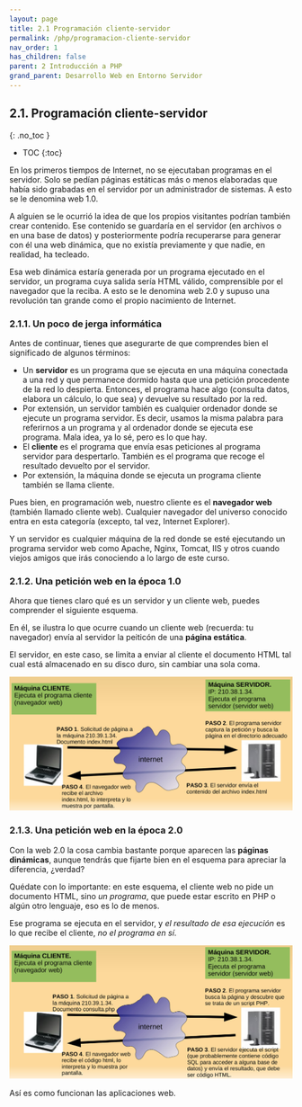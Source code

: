 ```yaml
---
layout: page
title: 2.1 Programación cliente-servidor
permalink: /php/programacion-cliente-servidor
nav_order: 1
has_children: false
parent: 2 Introducción a PHP
grand_parent: Desarrollo Web en Entorno Servidor
---
```


## 2.1. Programación cliente-servidor
{: .no_toc }

- TOC
{:toc}

En los primeros tiempos de Internet, no se ejecutaban programas en el servidor. Solo se pedían páginas estáticas más o menos elaboradas que había sido grabadas en el servidor por un administrador de sistemas. A esto se le denomina web 1.0.

A alguien se le ocurrió la idea de que los propios visitantes podrían también crear contenido. Ese contenido se guardaría en el servidor (en archivos o en una base de datos) y posteriormente podría recuperarse para generar con él una web dinámica, que no existía previamente y que nadie, en realidad, ha tecleado.

Esa web dinámica estaría generada por un programa ejecutado en el servidor, un programa cuya salida sería HTML válido, comprensible por el navegador que la reciba. A esto se le denomina web 2.0 y supuso una revolución tan grande como el propio nacimiento de Internet.

### 2.1.1. Un poco de jerga informática

Antes de continuar, tienes que asegurarte de que comprendes bien el significado de algunos términos:

* Un **servidor** es un programa que se ejecuta en una máquina conectada a una red y que permanece dormido hasta que una petición procedente de la red lo despierta. Entonces, el programa hace algo (consulta datos, elabora un cálculo, lo que sea) y devuelve su resultado por la red.
* Por extensión, un servidor también es cualquier ordenador donde se ejecute un programa servidor. Es decir, usamos la misma palabra para referirnos a un programa y al ordenador donde se ejecuta ese programa. Mala idea, ya lo sé, pero es lo que hay.
* El **cliente** es el programa que envía esas peticiones al programa servidor para despertarlo. También es el programa que recoge el resultado devuelto por el servidor.
* Por extensión, la máquina donde se ejecuta un programa cliente también se llama cliente.

Pues bien, en programación web, nuestro cliente es el **navegador web** (también llamado cliente web). Cualquier navegador del universo conocido entra en esta categoría (excepto, tal vez, Internet Explorer).

Y un servidor es cualquier máquina de la red donde se esté ejecutando un programa servidor web como Apache, Nginx, Tomcat, IIS y otros cuando viejos amigos que irás conociendo a lo largo de este curso.

### 2.1.2. Una petición web en la época 1.0

Ahora que tienes claro qué es un servidor y un cliente web, puedes comprender el siguiente esquema.

En él, se ilustra lo que ocurre cuando un cliente web (recuerda: tu navegador) envía al servidor la peiticón de una **página estática**. 

El servidor, en este caso, se limita a enviar al cliente el documento HTML tal cual está almacenado en su disco duro, sin cambiar una sola coma.

![Ejemplo de servicio www](/assets/images/02-servicio-www-1.jpg)

### 2.1.3. Una petición web en la época 2.0

Con la web 2.0 la cosa cambia bastante porque aparecen las **páginas dinámicas**, aunque tendrás que fijarte bien en el esquema para apreciar la diferencia, ¿verdad?

Quédate con lo importante: en este esquema, el cliente web no pide un documento HTML, sino *un programa*, que puede estar escrito en PHP o algún otro lenguaje, eso es lo de menos. 

Ese programa se ejecuta en el servidor, y *el resultado de esa ejecución* es lo que recibe el cliente, *no el programa en sí*.

![Ejemplo de servicio www](/assets/images/02-servicio-www-2.jpg)

Así es como funcionan las aplicaciones web.

